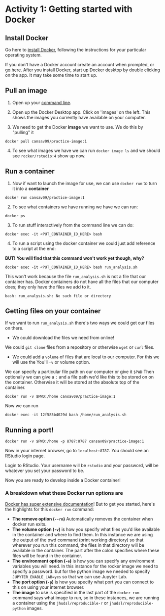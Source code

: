 # Activity 1: Getting started with Docker

## Install Docker

Go here to [install Docker](https://www.docker.com/get-started), following the instructions for your particular operating system.

If you don't have a Docker account create an account when prompted, or [go here](https://hub.docker.com/).
After you install Docker, start up Docker desktop by double clicking on the app. It may take some time to start up.

## Pull an image

1. Open up your [command line](https://towardsdatascience.com/a-quick-guide-to-using-command-line-terminal-96815b97b955).

2. Open up the Docker Desktop app. Click on 'images' on the left. This shows the images you currently have available on your computer.

3. We need to get the Docker **image** we want to use. We do this by "pulling" it

```
docker pull cansav09/practice-image:1
```

4. To see what images we have we can run `docker image ls` and we should see `rocker/rstudio:4` show up now.

## Run a container

1. Now if want to launch the image for use, we can use `docker run` to turn it into a **container**

```
docker run cansav09/practice-image:1
```

2. To see what containers we have running we have we can run:

```
docker ps
```

3. To run stuff interactively from the command line we can do:

```
docker exec -it <PUT_CONTAINER_ID_HERE> bash
```

4. To run a script using the docker container we could just add reference to a script at the end:

**BUT! You will find that this command won't work yet though, why?**

```
docker exec -it <PUT_CONTAINER_ID_HERE> bash run_analysis.sh
```

This won't work because the file `run_analysis.sh` is not a file that our container has. Docker containers do not have all the files that our computer does; they only have the files we add to it.

```
bash: run_analysis.sh: No such file or directory
```

## Getting files on your container

If we want to run `run_analysis.sh` there's two ways we could get our files on there.

- We could download the files we need from online!

We could `git clone` files from a repository or otherwise `wget` or `curl` files.

- We could add a `volume` of files that are local to our computer. For this we will use the You'll `-v` or volume option.

We can specify a particular file path on our computer or give it `$PWD` Then optionally we can give a `:` and a file path we'd like this to be stored on on the container. Otherwise it will be stored at the absolute top of the container.

```
docker run -v $PWD:/home cansav09/practice-image:1
```

Now we can run
```
docker exec -it 12f585b4029d bash /home/run_analysis.sh
```

## Running a port!


```
docker run -v $PWD:/home -p 8787:8787 cansav09/practice-image:1
```

Now in your internet browser, go to `localhost:8787`. You should see an RStudio login page.

Login to RStudio. Your username will be `rstudio` and your password, will be whatever you set your password to be.

Now you are ready to develop inside a Docker container!

### A breakdown what these Docker run options are

[Docker has super extensive documentation](https://docs.docker.com/)! But to get you started, here's the highlights for this `docker run` command:

- **The remove option (`--rm`)**	Automatically removes the container when docker run exits.
- **The volume option (`-v`)** is how you specify what files you’d like available in the container and where to find them. In this instance we are using the output of the pwd command (print working directory) so that wherever you run this command, the files in that directory will be available in the container. The part after the colon specifies where these files will be found in the container.
- **The environment option (`-e`)** is how you can specify any environment variables you will need. In this instance for the rocker image we need to specify a password. but for the python image we needed to specify `JUPYTER_ENABLE_LAB=yes` so that we can use Jupyter Lab.  
- **The port option (`-p`)** is how you specify what port you can connect to this on using your internet browser.
- **The image** to use is specified in the last part of the `docker run` command says what image to run, so in these instances, we are running a container using the `jhudsl/reproducible-r` or `jhudsl/reproducible-python` images.
